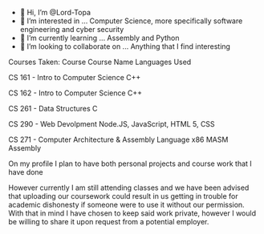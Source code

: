 - 👋 Hi, I’m @Lord-Topa
- 👀 I’m interested in ... Computer Science, more specifically software engineering and cyber security
- 🌱 I’m currently learning ... Assembly and Python 
- 💞️ I’m looking to collaborate on ... Anything that I find interesting

Courses Taken:
Course   Course Name                                  Languages Used

CS 161 - Intro to Computer Science                    C++

CS 162 - Intro to Computer Science                    C++

CS 261 - Data Structures                              C

CS 290 - Web Devolpment                               Node.JS, JavaScript, HTML 5, CSS

CS 271 - Computer Architecture & Assembly Language    x86 MASM Assembly


On my profile I plan to have both personal projects and course work that I have done

However currently I am still attending classes and we have been advised that uploading our coursework could result in us getting in trouble for academic dishonesty if someone were to use it without our permission. With that in mind I have chosen to keep said work private, however I would be willing to share it upon request from a potential employer. 


<!---
Lord-Topa/Lord-Topa is a ✨ special ✨ repository because its `README.md` (this file) appears on your GitHub profile.
You can click the Preview link to take a look at your changes.
--->
